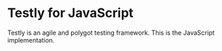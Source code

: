 # Testly for JavaScript
Testly is an agile and polygot testing framework. This is the JavaScript implementation.

